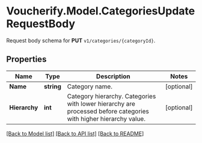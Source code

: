 # Voucherify.Model.CategoriesUpdateRequestBody
Request body schema for **PUT** `v1/categories/{categoryId}`.

## Properties

Name | Type | Description | Notes
------------ | ------------- | ------------- | -------------
**Name** | **string** | Category name. | [optional] 
**Hierarchy** | **int** | Category hierarchy. Categories with lower hierarchy are processed before categories with higher hierarchy value. | [optional] 

[[Back to Model list]](../../README.md#documentation-for-models) [[Back to API list]](../../README.md#documentation-for-api-endpoints) [[Back to README]](../../README.md)

